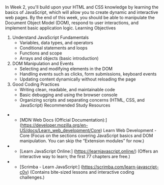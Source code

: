 
In Week 2, you'll build upon your HTML and CSS knowledge by learning the basics of JavaScript, which will allow you to create dynamic and interactive web pages. By the end of this week, you should be able to manipulate the Document Object Model (DOM), respond to user interactions, and implement basic application logic.
Learning Objectives
1. Understand JavaScript Fundamentals
   * Variables, data types, and operators
   * Conditional statements and loops
   * Functions and scope
   * Arrays and objects (basic introduction)
2. DOM Manipulation and Events
   * Selecting and modifying elements in the DOM
   * Handling events such as clicks, form submissions, keyboard events
   * Updating content dynamically without reloading the page
3. Good Coding Practices
   * Writing clean, readable, and maintainable code
   * Basic debugging and using the browser console
   * Organizing scripts and separating concerns (HTML, CSS, and JavaScript)
Recommended Study Resources
* - [MDN Web Docs (Official Documentation):] (https://developer.mozilla.org/en-US/docs/Learn_web_development/Core)  Learn Web Development - Core (Focus on the sections covering JavaScript basics and DOM manipulation. You can skip the “Extension modules” for now.)
* - [Learn JavaScript Online:] (https://learnjavascript.online/) (Offers an interactive way to learn; the first 77 chapters are free.)
* - [Scrimba - Learn JavaScript:] (https://scrimba.com/learn-javascript-c0v) (Contains bite-sized lessons and interactive coding challenges.)